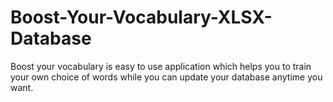 # Boost-Your-Vocabulary-XLSX-Database
Boost your vocabulary is easy to use application which helps you to train your own choice of words while you can update your database anytime you want.
